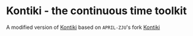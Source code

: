 Kontiki - the continuous time toolkit
====================================

A modified version of [Kontiki](https://github.com/hovren/kontiki) based on `APRIL-ZJU`'s fork [Kontiki](https://github.com/APRIL-ZJU/Kontiki)
